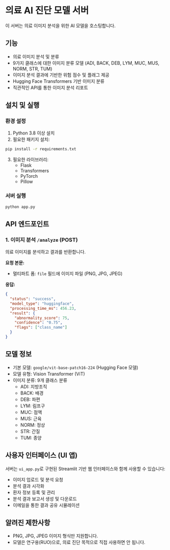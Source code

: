 # 의료 AI 진단 모델 서버

이 서버는 의료 이미지 분석을 위한 AI 모델을 호스팅합니다.

## 기능

- 의료 이미지 분석 및 분류
- 9가지 클래스에 대한 이미지 분류 모델 (ADI, BACK, DEB, LYM, MUC, MUS, NORM, STR, TUM)
- 이미지 분석 결과에 기반한 위험 점수 및 플래그 제공
- Hugging Face Transformers 기반 이미지 분류
- 직관적인 API를 통한 이미지 분석 리포트

## 설치 및 실행

### 환경 설정

1. Python 3.8 이상 설치
2. 필요한 패키지 설치:

```bash
pip install -r requirements.txt
```

3. 필요한 라이브러리:
   - Flask
   - Transformers
   - PyTorch
   - Pillow

### 서버 실행

```bash
python app.py
```

## API 엔드포인트

### 1. 이미지 분석 `/analyze` (POST)

의료 이미지를 분석하고 결과를 반환합니다.

**요청 본문:**
- 멀티파트 폼: `file` 필드에 이미지 파일 (PNG, JPG, JPEG)

**응답:**
```json
{
  "status": "success",
  "model_type": "huggingface",
  "processing_time_ms": 456.23,
  "result": {
    "abnormality_score": 75,
    "confidence": "0.75",
    "flags": ["class_name"]
  }
}
```

## 모델 정보

- 기본 모델: `google/vit-base-patch16-224` (Hugging Face 모델)
- 모델 유형: Vision Transformer (ViT)
- 이미지 분류: 9개 클래스 분류
  - ADI: 지방조직
  - BACK: 배경
  - DEB: 파편
  - LYM: 림프구
  - MUC: 점액
  - MUS: 근육
  - NORM: 정상
  - STR: 간질
  - TUM: 종양

## 사용자 인터페이스 (UI 앱)

서버는 `ui_app.py`로 구현된 Streamlit 기반 웹 인터페이스와 함께 사용할 수 있습니다:

- 이미지 업로드 및 분석 요청
- 분석 결과 시각화
- 환자 정보 등록 및 관리
- 분석 결과 보고서 생성 및 다운로드
- 이메일을 통한 결과 공유 시뮬레이션

## 알려진 제한사항

- PNG, JPG, JPEG 이미지 형식만 지원합니다.
- 모델은 연구용(RUO)으로, 의료 진단 목적으로 직접 사용하면 안 됩니다. 